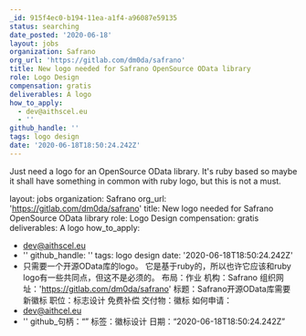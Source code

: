 ```yaml
---
_id: 915f4ec0-b194-11ea-a1f4-a96087e59135
status: searching
date_posted: '2020-06-18'
layout: jobs
organization: Safrano
org_url: 'https://gitlab.com/dm0da/safrano'
title: New logo needed for Safrano OpenSource OData library
role: Logo Design
compensation: gratis
deliverables: A logo
how_to_apply:
  - dev@aithscel.eu
  - ''
github_handle: ''
tags: logo design
date: '2020-06-18T18:50:24.242Z'
---
```

Just need a logo for an OpenSource OData library.
It's ruby based so maybe it shall have something in common with ruby logo, but this is not a must.

layout: jobs
organization: Safrano
org_url: 'https://gitlab.com/dm0da/safrano'
title: New logo needed for Safrano OpenSource OData library
role: Logo Design
compensation: gratis
deliverables: A logo
how_to_apply:
  - dev@aithscel.eu
  - ''
github_handle: ''
tags: logo design
date: '2020-06-18T18:50:24.242Z'
  - 只需要一个开源OData库的logo。
  它是基于ruby的，所以也许它应该和ruby logo有一些共同点，但这不是必须的。
  布局：作业
  机构：Safrano
  组织网址：'https://gitlab.com/dm0da/safrano'
  标题：Safrano开源OData库需要新徽标
  职位：标志设计
  免费补偿
  交付物：徽标
  如何申请：
  - dev@aithcel.eu
  - ''
  github_句柄：“”
  标签：徽标设计
  日期：“2020-06-18T18:50:24.242Z”